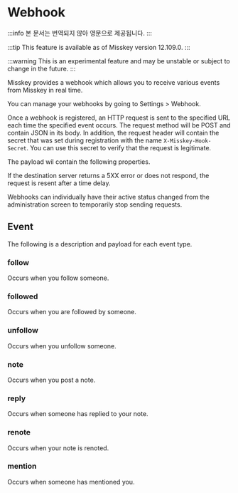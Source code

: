 # Webhook
:::info
본 문서는 번역되지 않아 영문으로 제공됩니다.
:::

:::tip
This feature is available as of Misskey version 12.109.0.
:::

:::warning
This is an experimental feature and may be unstable or subject to change in the future.
:::

Misskey provides a webhook which allows you to receive various events from Misskey in real time.

You can manage your webhooks by going to Settings > Webhook.

Once a webhook is registered, an HTTP request is sent to the specified URL each time the specified event occurs. The request method will be POST and contain JSON in its body.
In addition, the request header will contain the secret that was set during registration with the name `X-Misskey-Hook-Secret`. You can use this secret to verify that the request is legitimate.

The payload wil contain the following properties.

<MkSchemaViewerItemObject :schema="{
	type: 'object',
	properties: {
		hookId: {
			type: 'string',
			description: 'Webhook ID',
		},
		userId: {
			type: 'string',
			description: 'User ID of webhook creator',
		},
		eventId: {
			type: 'string',
			description: 'Event ID',
		},
		createdAt: {
			type: 'integer',
			description: 'Date and time of event occurrence (UNIX time, ms)',
		},
		type: {
			type: 'string',
			description: 'Event type',
		},
		body: {
			type: 'object',
			description: 'Event payload',
		},
	}
}"/>

If the destination server returns a 5XX error or does not respond, the request is resent after a time delay.

Webhooks can individually have their active status changed from the administration screen to temporarily stop sending requests.

## Event
The following is a description and payload for each event type.

### follow
Occurs when you follow someone.

<MkSchemaViewerItemObject :schema="{
	type: 'object',
	properties: {
		user: {
			$ref: 'misskey://User',
			description: 'User that is followed',
		},
	}
}"/>

### followed
Occurs when you are followed by someone.

<MkSchemaViewerItemObject :schema="{
	type: 'object',
	properties: {
		user: {
			$ref: 'misskey://User',
			description: 'User that is following you',
		},
	}
}"/>

### unfollow
Occurs when you unfollow someone.

<MkSchemaViewerItemObject :schema="{
	type: 'object',
	properties: {
		user: {
			$ref: 'misskey://User',
			description: 'The user being unfollowed',
		},
	}
}"/>

### note
Occurs when you post a note.

<MkSchemaViewerItemObject :schema="{
	type: 'object',
	properties: {
		note: {
			$ref: 'misskey://Note',
			description: 'The composed note',
		},
	}
}"/>

### reply
Occurs when someone has replied to your note.

<MkSchemaViewerItemObject :schema="{
	type: 'object',
	properties: {
		note: {
			$ref: 'misskey://Note',
			description: 'The reply',
		},
	}
}"/>

### renote
Occurs when your note is renoted.

<MkSchemaViewerItemObject :schema="{
	type: 'object',
	properties: {
		note: {
			$ref: 'misskey://Note',
			description: 'Renote',
		},
	}
}"/>

### mention
Occurs when someone has mentioned you.

<MkSchemaViewerItemObject :schema="{
	type: 'object',
	properties: {
		note: {
			$ref: 'misskey://Note',
			description: 'The note that contains the mention',
		},
	}
}"/>

